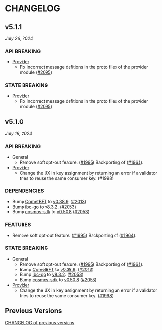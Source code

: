 # CHANGELOG

## v5.1.1

*July 26, 2024*

### API BREAKING

- [Provider](x/ccv/provider)
  - Fix incorrect message defitions in the proto files of the provider module
    ([\#2095](https://github.com/cosmos/interchain-security/pull/2095))

### STATE BREAKING

- [Provider](x/ccv/provider)
  - Fix incorrect message defitions in the proto files of the provider module
    ([\#2095](https://github.com/cosmos/interchain-security/pull/2095))

## v5.1.0

*July 19, 2024*

### API BREAKING

- General
  - Remove soft opt-out feature. ([\#1995](https://github.com/cosmos/interchain-security/pull/1995))
    Backporting of ([\#1964](https://github.com/cosmos/interchain-security/pull/1964)).
- [Provider](x/ccv/provider)
  - Change the UX in key assignment by returning an error if a validator tries to
    reuse the same consumer key.
    ([\#1998](https://github.com/cosmos/interchain-security/pull/1998))

### DEPENDENCIES

- Bump [CometBFT](https://github.com/cometbft/cometbft) to
  [v0.38.9](https://github.com/cometbft/cometbft/releases/tag/v0.38.9).
  ([\#2013](https://github.com/cosmos/interchain-security/pull/2013))
- Bump [ibc-go](https://github.com/cosmos/ibc-go) to
  [v8.3.2](https://github.com/cosmos/ibc-go/releases/tag/v8.3.2).
  ([\#2053](https://github.com/cosmos/interchain-security/pull/2053))
- Bump [cosmos-sdk](https://github.com/cosmos/cosmos-sdk) to
[v0.50.8](https://github.com/cosmos/cosmos-sdk/releases/tag/v0.50.8)
([\#2053](https://github.com/cosmos/interchain-security/pull/2053))

### FEATURES

- Remove soft opt-out feature. ([\#1995](https://github.com/cosmos/interchain-security/pull/1995))
  Backporting of ([\#1964](https://github.com/cosmos/interchain-security/pull/1964)).

### STATE BREAKING

- General
  - Remove soft opt-out feature. ([\#1995](https://github.com/cosmos/interchain-security/pull/1995))
    Backporting of ([\#1964](https://github.com/cosmos/interchain-security/pull/1964)).
  - Bump [CometBFT](https://github.com/cometbft/cometbft) to
    [v0.38.9](https://github.com/cometbft/cometbft/releases/tag/v0.38.9).
    ([\#2013](https://github.com/cosmos/interchain-security/pull/2013))
  - Bump [ibc-go](https://github.com/cosmos/ibc-go) to
    [v8.3.2](https://github.com/cosmos/ibc-go/releases/tag/v8.3.2).
    ([\#2053](https://github.com/cosmos/interchain-security/pull/2053))
  - Bump [cosmos-sdk](https://github.com/cosmos/cosmos-sdk) to
    [v0.50.8](https://github.com/cosmos/cosmos-sdk/releases/tag/v0.50.8)
    ([\#2053](https://github.com/cosmos/interchain-security/pull/2053))
- [Provider](x/ccv/provider)
  - Change the UX in key assignment by returning an error if a validator tries to
    reuse the same consumer key.
    ([\#1998](https://github.com/cosmos/interchain-security/pull/1998))

## Previous Versions

[CHANGELOG of previous versions](https://github.com/cosmos/interchain-security/blob/main/CHANGELOG.md)

